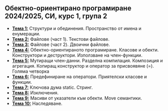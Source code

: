 ## Обектно-ориентирано програмиране 2024/2025, СИ, курс 1, група 2


- [**Тема 1:**](https://github.com/KristianIvanov24/Object-oriented-programming-SE/tree/main/sem-01) Структури и обединения. Пространство от имена и енумерации.
- [**Тема 2:**](https://github.com/KristianIvanov24/Object-oriented-programming-SE/tree/main/sem-02) Файлове (част 1). Текстови файлове.
- [**Тема 3:**](https://github.com/KristianIvanov24/Object-oriented-programming-SE/tree/main/sem-03) Файлове (част 2). Двоични файлове.
- [**Тема 4:**](https://github.com/KristianIvanov24/Object-oriented-programming-SE/tree/main/sem-04) Обектно-ориентираното програмиране. Класове и обекти. Конструктори и деструктори. Използване на член-функции.
- [**Тема 5:**](https://github.com/KristianIvanov24/Object-oriented-programming-SE/tree/main/sem-05) Мутиращи член-данни. Разделна компилация. Композиция и агрегация. Копиращ конструктор и оператор за присвоявяне (=). Голяма четворка
- [**Тема 6:**](https://github.com/KristianIvanov24/Object-oriented-programming-SE/tree/main/sem-06)  Предефиниране на оператори. Приятелски класове и функции.
- [**Тема 7:**](https://github.com/KristianIvanov24/Object-oriented-programming-SE/tree/main/sem-07)  Ключова дума static. Стринг.
- [**Тема 8:**](https://github.com/KristianIvanov24/Object-oriented-programming-SE/tree/main/sem-08) Изключения.
- [**Тема 9:**](https://github.com/KristianIvanov24/Object-oriented-programming-SE/tree/main/sem-09) Масиви от указатели към обекти. Move семантики.
- [**Тема 10:**](https://github.com/KristianIvanov24/Object-oriented-programming-SE/tree/main/sem-10) Наследяване.
